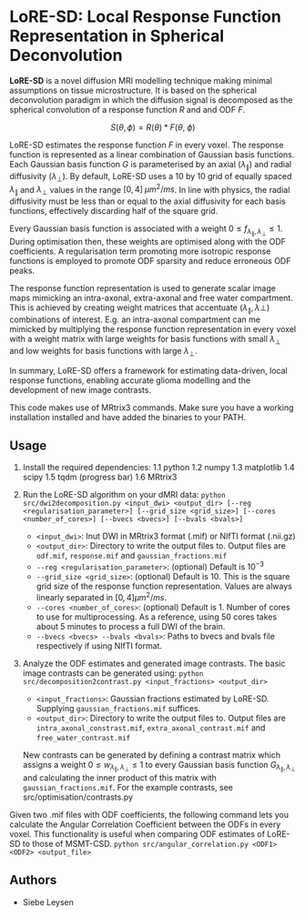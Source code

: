 # LoRE-SD: Local Response Function Representation in Spherical Deconvolution

**LoRE-SD** is a novel diffusion MRI modelling technique making minimal assumptions on tissue microstructure. It is based on the spherical deconvolution paradigm in which the diffusion signal is decomposed as the spherical convolution of a response function $R$ and and ODF $F$.

$$
S\left(\theta,\phi\right)=R\left(\theta\right)\ast F\left(\theta,\;\phi\right)
$$

LoRE-SD estimates the response function $F$ in every voxel. The response function is represented as a linear combination of Gaussian basis functions. Each Gaussian basis function $G$ is parameterised by an axial ($\lambda_\parallel$) and radial diffusivity ($\lambda_\perp$). By default, LoRE-SD uses a 10 by 10 grid of equally spaced $\lambda_\parallel$ and $\lambda_\perp$ values in the range $[0,4] \; \mu m^2/ms$. In line with physics, the radial diffusivity must be less than or equal to the axial diffusivity for each basis functions, effectively discarding half of the square grid.

Every Gaussian basis function is associated with a weight $0 \le f_{\lambda_\parallel, \lambda_\perp} \le 1$. During optimisation then, these weights are optimised along with the ODF coefficients. A regularisation term promoting more isotropic response functions is employed to promote ODF sparsity and reduce erroneous ODF peaks.

The response function representation is used to generate scalar image maps mimicking an intra-axonal, extra-axonal and free water compartment. This is achieved by creating weight matrices that accentuate ($\lambda_\parallel, \lambda\perp$) combinations of interest. E.g. an intra-axonal compartment can me mimicked by multiplying the response function representation in every voxel with a weight matrix with large weights for basis functions with small $\lambda_\perp$ and low weights for basis functions with large $\lambda_\perp$.


In summary, LoRE-SD offers a framework for estimating data-driven, local response functions, enabling accurate glioma modelling and the development of new image contrasts.

This code makes use of MRtrix3 commands. Make sure you have a working installation installed and have added the binaries to your PATH.

## Usage
1. Install the required dependencies: 
    1.1 python
    1.2 numpy
    1.3 matplotlib
    1.4 scipy
    1.5 tqdm (progress bar)
    1.6 MRtrix3
2. Run the LoRE-SD algorithm on your dMRI data:
    `python src/dwi2decomposition.py <input_dwi> <output_dir> [--reg <regularisation_parameter>] [--grid_size <grid_size>] [--cores <number_of_cores>] [--bvecs <bvecs>] [--bvals <bvals>]`
    * `<input_dwi>`: Inut DWI in MRtrix3 format (.mif) or NIfTI format (.nii.gz)
    * `<output_dir>`: Directory to write the output files to. Output files are `odf.mif`, `response.mif` and `gaussian_fractions.mif`
    * `--reg <regularisation_parameter>`: (optional) Default is $10^{-3}$
    * `--grid_size <grid_size>`: (optional) Default is 10. This is the square grid size of the response function representation. Values are always linearly separated in $[0, 4] \mu m^2/ms$.
    * `--cores <number_of_cores>`: (optional) Default is 1. Number of cores to use for multiprocessing. As a reference, using 50 cores takes about 5 minutes to process a full DWI of the brain.
    * `--bvecs <bvecs> --bvals <bvals>`: Paths to bvecs and bvals file respectively if using NIfTI format.
3. Analyze the ODF estimates and generated image contrasts. The basic image contrasts can be generated using:
    `python src/decomposition2contrast.py <input_fractions> <output_dir>`
    * `<input_fractions>`: Gaussian fractions estimated by LoRE-SD. Supplying `gaussian_fractions.mif` suffices.
    * `<output_dir>`: Directory to write the output files to. Output files are `intra_axonal_constrast.mif`, `extra_axonal_contrast.mif` and `free_water_contrast.mif`

    New contrasts can be generated by defining a contrast matrix which assigns a weight $0 \le w_{\lambda_\parallel, \lambda_\perp} \le 1$ to every Gaussian basis function $G_{\lambda_\parallel, \lambda_\perp}$ and calculating the inner product of this matrix with `gaussian_fractions.mif`. For the example contrasts, see src/optimisation/contrasts.py

Given two .mif files with ODF coefficients, the following command lets you calculate the Angular Correlation Coefficient between the ODFs in every voxel. This functionality is useful when comparing ODF estimates of LoRE-SD to those of MSMT-CSD.
`python src/angular_correlation.py <ODF1> <ODF2> <output_file>`


## Authors
- Siebe Leysen


